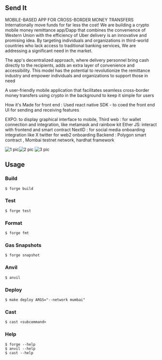 ## Send It

MOBILE-BASED APP FOR CROSS-BORDER MONEY TRANSFERS Internationally move funds for far less the cost! We are building a crypto mobile money remittance app/Dapp that combines the convenience of Western Union with the efficiency of Uber delivery is an innovative and promising idea. By targeting individuals and organizations in third-world countries who lack access to traditional banking services, We are addressing a significant need in the market.

The app's decentralized approach, where delivery personnel bring cash directly to the recipients, adds an extra layer of convenience and accessibility. This model has the potential to revolutionize the remittance industry and empower individuals and organizations to support those in need

A user-friendly mobile application that facilitates seamless cross-border money transfers using crypto in the background to keep it simple for users

How it's Made for front end : Used react native SDK - to coed the front end UI for sending and receiving features

EXPO: to display graphical interface to mobile, Third web : for wallet connection and integration, like metamask and rainbow kit Ether JS: interact with frontend and smart contract NextID : for social media onboarding integration like X twitter for web2 onboarding
Backend : Polygon smart contract , Mombai testnet network, hardhat framework

![1 pic](https://github.com/Solidityarchitect/foundry-lending/assets/125990317/aa7d8f42-26fd-46c8-af39-c58b439d3006)![2 pic](https://github.com/Solidityarchitect/foundry-lending/assets/125990317/9c909e23-03c3-4254-b5d3-4d551ba2b11b)
![3 pic](https://github.com/Solidityarchitect/foundry-lending/assets/125990317/5bb763a4-7cfb-477b-8f19-7732f46b1cc1)

## Usage

### Build

```shell
$ forge build
```

### Test

```shell
$ forge test
```

### Format

```shell
$ forge fmt
```

### Gas Snapshots

```shell
$ forge snapshot
```

### Anvil

```shell
$ anvil
```

### Deploy

```shell
$ make deploy ARGS="--network mumbai"
```

### Cast

```shell
$ cast <subcommand>
```

### Help

```shell
$ forge --help
$ anvil --help
$ cast --help
```
